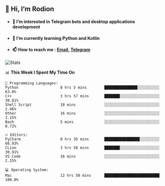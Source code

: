 ## 👋 Hi, I’m Rodion
- #### 👀 I’m interested in Telegram bots and desktop applications development
- #### 🌱 I’m currently learning Python and Kotlin
- #### 📫 How to reach me : [Email](mailto:me@lavn.ml), [Telegram](https://t.me/fast_geek)

![Stats](https://github-readme-stats.vercel.app/api?username=rodion-gudz&show_icons=true&theme=github_dark&hide_border=true&hide=issues&count_private=true&layout=compact)


<!--START_SECTION:waka-->
📊 **This Week I Spent My Time On** 

```text
💬 Programming Languages: 
Python                   8 hrs 5 mins        ███████████████░░░░░░░░░░   63.0% 
C++                      3 hrs 57 mins       ███████░░░░░░░░░░░░░░░░░░   30.81% 
Shell Script             18 mins             ░░░░░░░░░░░░░░░░░░░░░░░░░   2.46% 
Other                    16 mins             ░░░░░░░░░░░░░░░░░░░░░░░░░   2.15% 
Bash                     5 mins              ░░░░░░░░░░░░░░░░░░░░░░░░░   0.72%

🔥 Editors: 
PyCharm                  8 hrs 35 mins       ████████████████░░░░░░░░░   66.93% 
CLion                    3 hrs 58 mins       ███████░░░░░░░░░░░░░░░░░░   30.91% 
VS Code                  16 mins             ░░░░░░░░░░░░░░░░░░░░░░░░░   2.15%

💻 Operating System: 
Mac                      12 hrs 50 mins      █████████████████████████   100.0%

```


<!--END_SECTION:waka-->
